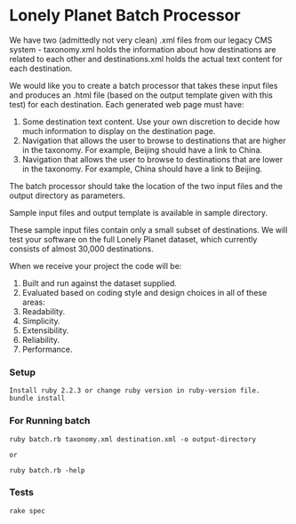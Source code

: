 Lonely Planet Batch Processor
===================

We have two (admittedly not very clean) .xml files from our legacy CMS system - taxonomy.xml holds the information about how destinations are related to each other and destinations.xml holds the actual text content for each destination.

We would like you to create a batch processor that takes these input files and produces an .html file (based on the output template given with this test) for each destination. Each generated web page must have:
1. Some destination text content. Use your own discretion to decide how much information to display on the destination page.
2. Navigation that allows the user to browse to destinations that are higher in the taxonomy. For example, Beijing should have a link to China.
3. Navigation that allows the user to browse to destinations that are lower in the taxonomy. For example, China should have a link to Beijing.

The batch processor should take the location of the two input files and the output directory as parameters.

Sample input files and output template is available in sample directory.

These sample input files contain only a small subset of destinations.  We will test your software on the full Lonely Planet dataset, which currently consists of almost 30,000 destinations.

When we receive your project the code will be:

1. Built and run against the dataset supplied.
2. Evaluated based on coding style and design choices in all of these areas:
  1. Readability.
  2. Simplicity.
  3. Extensibility.
  4. Reliability.
  5. Performance.

### Setup ###
```
Install ruby 2.2.3 or change ruby version in ruby-version file.
bundle install
```

### For Running batch ###

```
ruby batch.rb taxonomy.xml destination.xml -o output-directory

or 

ruby batch.rb -help
```

### Tests ###

```
rake spec
```
